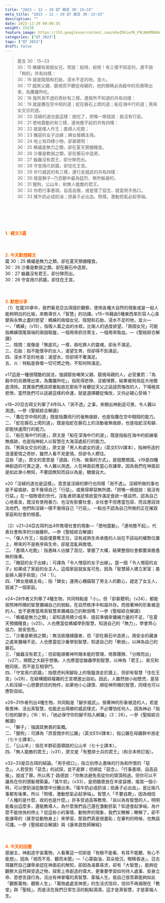```yaml
---
title: "2023 – 12 – 29 QT 箴言 30：15~33"
meta_title: "2023 – 12 – 29 QT 箴言 30：15~33"
description: ""
date: 2023-12-29 00:00:55
weight: 15238
feature_image: https://lh3.googleusercontent.com/ehoZRkiwYN_F9LNA8M068AYxt73EavCZno-PD1cJRuf5BbSkQVUWr3gNEbt5kSs28Pb_Elg17kSrtf9ybWvojWoMV6I4tPM3vGRGDq6GkKkPdL2Gut4QAIw4-uykKUAtNiKgQKntvsU=w800
categories: ["QT 2023"]
tags: ["QT 2023"]
draft: false
---
```


<blockquote>箴言 30：15~33<br />
30：15 螞蟥有兩個女兒，常說：給呀，給呀！有三樣不知足的，連不說「夠的」共有四樣：<br />
30：16 就是陰間和石胎，浸水不足的地，並火。<br />
30：17 戲笑父親、藐視而不聽從母親的，他的眼睛必為穀中的烏鴉啄出來，為鷹雛所吃。<br />
30：18 我所測不透的奇妙有三樣，連我所不知道的共有四樣：<br />
30：19 就是鷹在空中飛的道；蛇在磐石上爬的道；船在海中行的道；男與女交合的道。<br />
30：20 淫婦的道也是這樣：她吃了，把嘴一擦就說：我沒有行惡。<br />
30：21 使地震動的有三樣，連地擔不起的共有四樣：<br />
30：22 就是僕人作王；愚頑人吃飽；<br />
30：23 醜惡的女子出嫁；婢女接續主母。<br />
30：24 地上有四樣小物，卻甚聰明：<br />
30：25 螞蟻是無力之類，卻在夏天預備糧食。<br />
30：26 沙番是軟弱之類，卻在磐石中造房。<br />
30：27 蝗蟲沒有君王，卻分隊而出。<br />
30：28 守宮用爪抓牆，卻住在王宮。<br />
30：29 步行威武的有三樣，連行走威武的共有四樣：<br />
30：30 就是獅子─乃百獸中最為猛烈、無所躲避的，<br />
30：31 獵狗，公山羊，和無人能敵的君王。<br />
30：32 你若行事愚頑，自高自傲，或是懷了惡念，就當用手摀口。<br />
30：33 搖牛奶必成奶油；扭鼻子必出血。照樣，激動怒氣必起爭端。</blockquote><br />
&nbsp;<br />
<br />
&nbsp;<br />
<br />
<span style="color: #ff6600;"><strong>1.  經文3遍</strong></span><br />
<br />
&nbsp;<br />
<br />
<span style="color: #ff6600;"><strong>2. 今天默想經文<br />
</strong></span>箴 30：25 螞蟻是無力之類，卻在夏天預備糧食。<br />
30：26 沙番是軟弱之類，卻在磐石中造房。<br />
30：27 蝗蟲沒有君王，卻分隊而出。<br />
30：28 守宮用爪抓牆，卻住在王宮。<br />
<br />
&nbsp;<br />
<br />
<strong><span style="color: #ff6600;">3. 默想分享<br />
</span></strong>（1）在箴30章中，我們看見亞古珥擅於觀察，使用各種大自然的現象或是一般人能夠明白的比喻，來教導世人「智慧」的功課。v15~16藉由5種東西來形容人心貪婪與永無止盡的慾望：螞蟥的兩個女兒、陰間和石胎，浸水不足的地，並火—<br />
一、「螞蟥」（v15），指吸人畜之血的水蛭，比喻人的過度欲望。「兩個女兒」可能指螞蟥頭尾兩端的兩個吸盤，一個用來抓住寄主，一個用來吸血。—《聖經綜合解讀》<br />
二、陰間：就像是「無底坑」一樣，吞吃罪人的靈魂，卻永不滿足。<br />
三、石胎：指不能懷孕的女人，渴望生育，但卻得不到滿足。<br />
四、浸水不足的地渴：渴望水，但卻得不著滿足。<br />
五、火：特點是吞噬一切可燃之物，不知何時滿足。<br />
<br />
v17這是一種很殘酷的說法，強調那些嘲笑父親、藐視母親的人，必受重罰：「為穀中的烏鴉啄出來，為鷹雛所吃」，指死得悲慘、沒被埋葬，結果被飛鳥從大地徹底清除。其實我們應該把重點放在那些不肯聽從天父之話語而悔改的人，下場極其悲慘。當然我們可以逃避這樣的命運，就是選擇聽從悔改，又何必硬心受禍？<br />
<br />
v18~20亞古珥又列舉了4件叫人「測不透」之事，來顯出神創造可畏，令人難以測透。—參《聖經綜合解讀》<br />
一、「鷹在空中飛的道」既是指鷹飛行的毫無痕跡，也是指鷹在空中翱翔的能力。<br />
二、「蛇在磐石上爬的道」，既是指蛇在磐石上的活動毫無痕跡，也是指蛇沒有腳、卻能快速爬行的能力。<br />
三、「船在海中行的道」，原文是「船在深海中行的道」，既是指船在海中的航線毫無痕跡，也是指神給人以智慧在大海深處航行的能力。<br />
四、「男與女交合的道」，原文是「男人和處女的道」（英文ESV譯本），指神所造的浪漫愛情之奇妙，雖然人看不見愛情，但卻令人嚮往。<br />
這些「道」，原文的意思是「道路、行為、做事的方式」，是個雙關語。v19是四種神創造的可畏之道，令人難以測透。人在神面前應當心存謙卑，因為我們在神面前是如此渺小無知，不要因無知而自以為是，驕傲自大。<br />
<br />
v20「淫婦的道也是這樣」，意思是淫婦的罪行也同樣「測不透」。淫婦所做的事也是不留痕跡，並不覺得自己「行惡」，或覺得罪惡無所謂，「把嘴一擦就說：我沒有行惡。」在一個敗壞的世代，淫亂者把滿足情欲當作滿足食欲一樣自然，認為自己心地善良，既沒有使用暴力、也沒有影響社會，全社會不但應當包容、而且應該效法他們。他們和淫婦一樣不覺得自己「行惡」，一點也不認為自己所做的正在摧毀家庭和社會的根基。<br />
<br />
（2）v21~24亞古珥列出4件敗壞社會的現象—「使地震動」、「連地擔不起」，代表社會秩序的分崩離析。—參《聖經綜合解讀》<br />
一、「僕人作王」：指臣僕篡奪王位，沒有成熟生命承擔的人站在不該站的權勢位置上，帶來的不是秩序與生命，卻是混亂與敗壞。<br />
二、「愚頑人吃飽」：指愚昧人佔據了高位，掌握了大權，結果整個社會都要承擔愚昧的後果。<br />
三、「醜惡的女子出嫁」：可譯為「令人憎惡的女子出嫁」。當一個「令人憎惡的女子」如果成了家庭的女主人，這個家庭就岌岌可危，因為「智慧婦人建立家室；愚妄婦人親手拆毀」（14：1）。<br />
四、「婢女接續主母」：指「婢女」運用心機竊取了男主人的歡心，趕走了女主人，毀滅了一個家庭。<br />
<br />
v24~28作者又列舉了4種生物，共同特點是「小」，但「卻甚聰明」（v24），都能按照神所賜的智慧彌補自己的弱點，在自然秩序中和諧共存。而按著神的形象被造的人，豈不更應當用真智慧來彌補自己的軟弱嗎？—參《聖經綜合解讀》<br />
一、「螞蟻是無力之類」：卻知道用積少成多、提前準備來彌補力量的不足，「在夏天預備糧食」（v25）。人也應當從螞蟻學到智慧，知道自己的「無力」，學會齊心協力、居安思危。<br />
二、「沙番是軟弱之類」：無法抵擋捕獵者，但「卻在磐石中造房」，用安全的藏身之處來彌補不足。人也應當從沙番學到智慧，知道自己的「軟弱」，以神為自己的磐石。<br />
三、「蝗蟲沒有君王」：但卻能順著神所賜本能的管理，倚靠團隊、「分隊而出」（v27），規模之大超乎想像。人也應當從蝗蟲學到智慧，以神為「君王」、弟兄和睦同居，而不是互相爭鬥。<br />
四、「守宮用爪抓牆」：指壁虎利用腳趾上的吸盤游走於牆上，但卻有智慧「住在王宮」（v28），在結構錯綜複雜的王宮裡進出自如。因此，人雖然弱小如壁虎，是惡人和淫婦一心想要抓住的物件，如果他小心謹慎、順從神所賜的智慧，同樣也可以應對自如。<br />
<br />
v29~31作者列出4種生物，共同點是「腳步威武」。按著神的形象被造的人，若是敬畏神、活出真智慧，也能走出得勝的威武樣式，不必懼怕任何人，因為神必「指引他的腳步」（16：9），「祂必保守你的腳不陷入網羅」（3：26）。—參《聖經綜合解讀》<br />
一、「獅子」：強調其無畏的氣概。<br />
二、「獵狗」：可譯為「昂首闊步的公雞」（英文ESV譯本），指公雞在母雞群中游走（七十士譯本）。<br />
三、「公山羊」：指在羊群前面領路的公山羊（七十士譯本）。<br />
四、「無人能敵的君王」（v31），原文是「有整排士兵的君王」（和合本修訂版）。<br />
<br />
v32~33是亞古珥的結論。「用手捂口」，指立刻停止愚昧的行為和所懷的「惡念」。人若受到「惡念」的試探，並不是罪；但順從「惡念」，「行事愚頑，自高自傲」，就成了罪。所以馬丁·路德說：「你無法避免鳥從你的頭頂飛過，但你可以不讓鳥在你的頭髮裡築巢。「搖牛奶」（v33），是把酪漿放在羊皮袋裡，搖晃一個小時，可以使奶油從酪漿中分離出來。「搖牛奶必成奶油；扭鼻子必出血」，是比喻凡事都有後果，所以「照樣，激動怒氣必起爭端」。智慧人「不要自欺」，因為相信「人種的是什麼，收的也是什麼。」許多受過高等教育、「自以為有智慧的人，明明能看出這麼多，還能教導人，為什麼我們自己還在激動怒氣？知道會起爭端，為什麼不能快快的停止？從這些小的事情、動物界的現象，我們又瞭解；瞭解了，卻不能謙卑的（甚至從動物身上）來學習，那我們真是很羞恥；在審判的時候，也無話可講。—參《聖經綜合解讀》與《康來昌牧師解經》<br />
<br />
&nbsp;<br />
<br />
<strong style="font-size: inherit;"><span style="color: #ff6600;">4. 今天的回應<br />
</span></strong>感謝主，神創造宇宙萬物，人看著這一切卻是「有眼不能看、有耳不能聽、有心不能想」，因為「視而不見、聽而未聞」—「心蒙脂油，耳朵發沉，眼睛昏迷」。亞古珥雖然自己謙卑承認在神面前的無知，卻因為渴慕尋求，卻有「大智慧」，能夠從觀察大自然與受造之物，探索上帝創造的偉大，更重要學習如何待人處事、安身立命、思想言語行為，活出有神掌權的真智慧、蒙福人生。我自己很羡慕能夠如此「觀察萬物、體察人生」、「萬物處處見神恩」的生活式信仰，信仰不再侷限在「教堂」與「聖經」，而是活在我們日常生活的點點滴滴，這才是真智慧，才是蒙福人生。<br />
<br />
&nbsp;<br />
<br />
&nbsp;<br />
<br />
&nbsp;<br />
<br />
<audio style="display: none;" controls="controls"></audio><br />
<br />
<audio style="display: none;" controls="controls"></audio><br />
<br />
<audio style="display: none;" controls="controls"></audio><br />
<br />
<audio style="display: none;" controls="controls"></audio><br />
<br />
<audio style="display: none;" controls="controls"></audio>
        